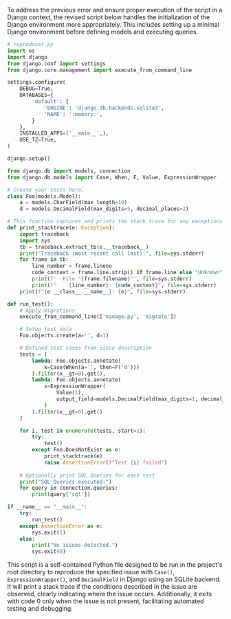 To address the previous error and ensure proper execution of the script in a Django context, the revised script below handles the initialization of the Django environment more appropriately. This includes setting up a minimal Django environment before defining models and executing queries. 

```python
# reproducer.py
import os
import django
from django.conf import settings
from django.core.management import execute_from_command_line

settings.configure(
    DEBUG=True,
    DATABASES={
        'default': {
            'ENGINE': 'django.db.backends.sqlite3',
            'NAME': ':memory:',
        }
    },
    INSTALLED_APPS=('__main__',),
    USE_TZ=True,
)

django.setup()

from django.db import models, connection
from django.db.models import Case, When, F, Value, ExpressionWrapper

# Create your tests here.
class Foo(models.Model):
    a = models.CharField(max_length=10)
    d = models.DecimalField(max_digits=5, decimal_places=2)

# This function captures and prints the stack trace for any exceptions caught
def print_stacktrace(e: Exception):
    import traceback
    import sys
    tb = traceback.extract_tb(e.__traceback__)
    print("Traceback (most recent call last):", file=sys.stderr)
    for frame in tb:
        line_number = frame.lineno
        code_context = frame.line.strip() if frame.line else "Unknown"
        print(f'  File "{frame.filename}"', file=sys.stderr)
        print(f"    {line_number}: {code_context}", file=sys.stderr)
    print(f"{e.__class__.__name__}: {e}", file=sys.stderr)

def run_test():
    # Apply migrations
    execute_from_command_line(['manage.py', 'migrate'])

    # Setup test data
    Foo.objects.create(a='', d=1)

    # Defined test cases from issue description
    tests = [
        lambda: Foo.objects.annotate(
            x=Case(When(a='', then=F('d')))
        ).filter(x__gt=0).get(),
        lambda: Foo.objects.annotate(
            x=ExpressionWrapper(
                Value(1),
                output_field=models.DecimalField(max_digits=1, decimal_places=0),
            )
        ).filter(x__gt=0).get()
    ]

    for i, test in enumerate(tests, start=1):
        try:
            test()
        except Foo.DoesNotExist as e:
            print_stacktrace(e)
            raise AssertionError(f"Test {i} failed")
    
    # Optionally print SQL Queries for each test
    print("SQL Queries executed:")
    for query in connection.queries:
        print(query['sql'])

if __name__ == "__main__":
    try:
        run_test()
    except AssertionError as e:
        sys.exit(1)
    else:
        print("No issues detected.")
        sys.exit(0)
```

This script is a self-contained Python file designed to be run in the project's root directory to reproduce the specified issue with `Case()`, `ExpressionWrapper()`, and `DecimalField` in Django using an SQLite backend. It will print a stack trace if the conditions described in the issue are observed, clearly indicating where the issue occurs. Additionally, it exits with code 0 only when the issue is not present, facilitating automated testing and debugging.